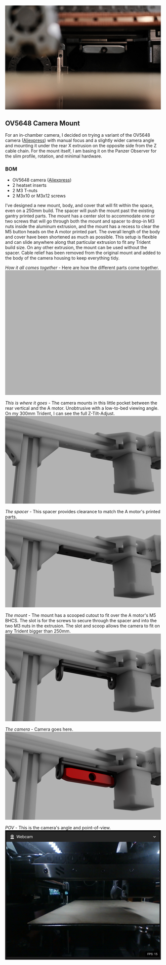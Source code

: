 ![OV5648 Camera Mount](Images/voron-trident-camera-mount-1.jpg)

## OV5648 Camera Mount

For an in-chamber camera, I decided on trying a variant of the OV5648 camera ([Aliexpress](https://www.aliexpress.us/item/2251832770407060.html)) with manual focus and a slightly wider camera angle and mounting it under the rear X extrusion on the opposite side from the Z cable chain. For the mount itself, I am basing it on the Panzer Observer for the slim profile, rotation, and minimal hardware.

### BOM

* OV5648 camera ([Aliexpress](https://www.aliexpress.us/item/2251832770407060.html))
* 2 heatset inserts
* 2 M3 T-nuts
* 2 M3x10 or M3x12 screws

I’ve designed a new mount, body, and cover that will fit within the space, even on a 250mm build. The spacer will push the mount past the existing gantry printed parts. The mount has a center slot to accommodate one or two screws that will go through both the mount and spacer to drop-in M3 nuts inside the aluminum extrusion, and the mount has a recess to clear the M5 button heads on the A motor printed part. The overall length of the body and cover have been shortened as much as possible. This setup is flexible and can slide anywhere along that particular extrusion to fit any Trident build size. On any other extrusion, the mount can be used without the spacer. Cable relief has been removed from the original mount and added to the body of the camera housing to keep everything tidy.

*How it all comes together* - Here are how the different parts come together.
![Assembly](Images/OV5648_mount.gif)

*This is where it goes* - The camera mounts in this little pocket between the rear vertical and the A motor. Unobtrusive with a low-to-bed viewing angle. On my 300mm Trident, I can see the full Z-Tilt-Adjust.
![Location of install](Images/1_location.png)

*The spacer* - This spacer provides clearance to match the A motor's printed parts.
![Spacer](Images/2_spacer.png)

*The mount* - The mount has a scooped cutout to fit over the A motor's M5 BHCS. The slot is for the screws to secure through the spacer and into the two M3 nuts in the extrusion. The slot and scoop allows the camera to fit on any Trident bigger than 250mm.
![Mount](Images/3_mount.png)

*The camera* - Camera goes here.
![Camera body and cover](Images/4_cover.png)

*POV* - This is the camera's angle and point-of-view.
![Point-of-view](Images/pov.png)